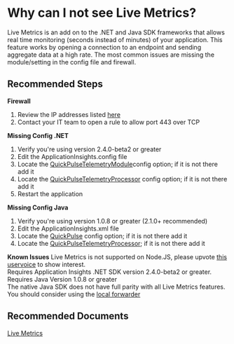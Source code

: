 <properties 
    pageTitle="Why can I not see Live Metrics?"
    description="Troubleshooting steps for Live Metrics stream"
    service="microsoft.insights"
    resource="components"
    authors="debugthings"
    ms.author="jamdavi"
    articleId="insights_livemetrics"
    displayOrder="90"
    selfHelpType="resource"
    cloudEnvironments="public"
    productPesIds="15693" 
    supportTopicIds="32402637"
 />
 
# Why can I not see Live Metrics?

Live Metrics is an add on to the .NET and Java SDK frameworks that allows real time monitoring (seconds instead of minutes) of your application. This feature works by opening a connection to an endpoint and sending aggregate data at a high rate. The most common issues are missing the module/setting in the config file and firewall.<br>

## **Recommended Steps**

**Firewall**<br>
1. Review the IP addresses listed [here](https://docs.microsoft.com/azure/azure-monitor/app/ip-addresses)
2. Contact your IT team to open a rule to allow port 443 over TCP

**Missing Config .NET**<br>
1. Verify you're using version 2.4.0-beta2 or greater
2. Edit the ApplicationInsights.config file
3. Locate the [QuickPulseTelemetryModule](https://github.com/Microsoft/ApplicationInsights-Home/blob/045ed7325d115c0f239757690faccb44dbeb453b/Samples/PingMeshWeb/PingMeshWeb/ApplicationInsights.config#L7)config option; if it is not there add it
4. Locate the [QuickPulseTelemetryProcessor](https://github.com/Microsoft/ApplicationInsights-Home/blob/045ed7325d115c0f239757690faccb44dbeb453b/Samples/PingMeshWeb/PingMeshWeb/ApplicationInsights.config#L28) config option; if it is not there add it
5. Restart the application

**Missing Config Java**<br>
1. Verify you're using version 1.0.8 or greater (2.1.0+ recommended)
2. Edit the ApplicationInsights.xml file
3. Locate the [QuickPulse](https://github.com/Microsoft/ApplicationInsights-Java/blob/40809cb6857231e572309a5901e1227305c27c1a/core/src/test/resources/ApplicationInsights2.xml#L132) config option; if it is not there add it
4. Locate the [QuickPulseTelemetryProcessor](https://github.com/Microsoft/ApplicationInsights-Home/blob/045ed7325d115c0f239757690faccb44dbeb453b/Samples/PingMeshWeb/PingMeshWeb/ApplicationInsights.config#L28); if it is not there add it

**Known Issues**
Live Metrics is not supported on Node.JS, please upvote [this uservoice](https://feedback.azure.com/forums/357324-application-insights/suggestions/18622672-live-metrics-support-for-node-js) to show interest.<br>
Requires Application Insights .NET SDK version 2.4.0-beta2 or greater.<br>
Requires Java Version 1.0.8 or greater<br> 
The native Java SDK does not have full parity with all Live Metrics features. You should consider using the [local forwarder](https://docs.microsoft.com/azure/azure-monitor/app/java-get-started?toc=%2Fazure%2Fazure-monitor%2Ftoc.json#local-forwarder)<br> 

## **Recommended Documents**
[Live Metrics](https://docs.microsoft.com/azure/azure-monitor/app/live-stream)